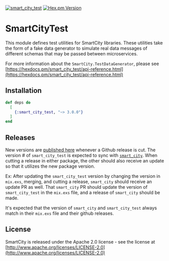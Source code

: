 [![smart_city_test](https://github.com/UrbanOS-Public/smart_city_test/actions/workflows/smart_city_test.yml/badge.svg)](https://github.com/UrbanOS-Public/smart_city_test/actions/workflows/smart_city_test.yml)
[![Hex.pm Version](http://img.shields.io/hexpm/v/smart_city_test.svg?style=flat)](https://hex.pm/packages/smart_city_test)

# SmartCityTest

This module defines test utilities for SmartCity libraries. These utilities take the form of a fake data generator to simulate
real data messages of different schemas that may be passed between microservices.

For more information about the `SmartCity.TestDataGenerator`, please see [https://hexdocs.pm/smart_city_test/api-reference.html](https://hexdocs.pm/smart_city_test/api-reference.html)

## Installation

```elixir
def deps do
  [
    {:smart_city_test, "~> 3.0.0"}
  ]
end
```

## Releases

New versions are [published here](https://hexdocs.pm/smart_city_test/readme.html) whenever a Github release is cut. 
The version # of `smart_city_test` is expected to sync with [`smart_city`](https://github.com/UrbanOS-Public/smart_city). 
When cutting a release in either package, the other should also receive an update so that it utilizes the new package version.

Ex: After updating the `smart_city_test` version by changing the version in `mix.exs`, merging, and cutting a release, `smart_city` should receive an 
update PR as well. That `smart_city` PR should update the version of `smart_city_test` in the `mix.exs` file, and a release of `smart_city` should 
be made.

It's expected that the version of `smart_city` and `smart_city_test` always match in their `mix.exs` file and their github releases.

## License

SmartCity is released under the Apache 2.0 license - see the license at [http://www.apache.org/licenses/LICENSE-2.0](http://www.apache.org/licenses/LICENSE-2.0)
